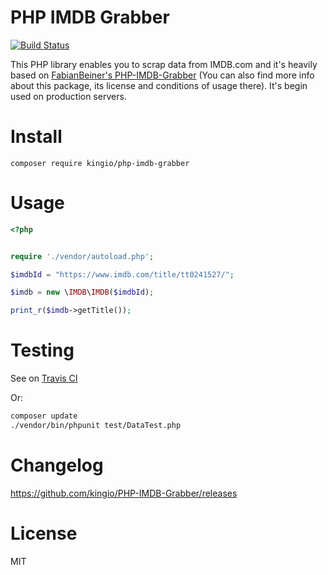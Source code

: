 # PHP IMDB Grabber

[![Build Status](https://travis-ci.org/kingio/PHP-IMDB-Grabber.svg?branch=master)](https://travis-ci.org/kingio/PHP-IMDB-Grabber)

This PHP library enables you to scrap data from IMDB.com and it's heavily based on 
[FabianBeiner's PHP-IMDB-Grabber](https://github.com/FabianBeiner/PHP-IMDB-Grabber) 
(You can also find more info about this package, its license and conditions of usage there).
It's begin used on production servers.

# Install

`composer require kingio/php-imdb-grabber`

# Usage

```php
<?php


require './vendor/autoload.php';

$imdbId = "https://www.imdb.com/title/tt0241527/";

$imdb = new \IMDB\IMDB($imdbId);

print_r($imdb->getTitle());
```

# Testing

See on [Travis CI](https://travis-ci.org/kingio/PHP-IMDB-Grabber) 

Or:

```bash
composer update
./vendor/bin/phpunit test/DataTest.php
```

# Changelog

https://github.com/kingio/PHP-IMDB-Grabber/releases

# License
MIT
